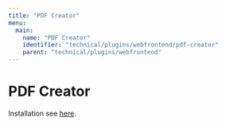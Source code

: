 ```yaml
---
title: "PDF Creator"
menu:
  main:
    name: "PDF Creator"
    identifier: "technical/plugins/webfrontend/pdf-creator"
    parent: "technical/plugins/webfrontend"
---
```


# PDF Creator

Installation see [here](/en/sysadmin/configuration/easydb-server.yml/plugins/pdf-creator/).
